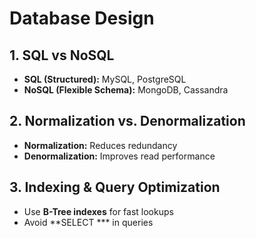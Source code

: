 # Database Design  
## 1. SQL vs NoSQL  
- **SQL (Structured):** MySQL, PostgreSQL  
- **NoSQL (Flexible Schema):** MongoDB, Cassandra  

## 2. Normalization vs. Denormalization  
- **Normalization:** Reduces redundancy  
- **Denormalization:** Improves read performance  

## 3. Indexing & Query Optimization  
- Use **B-Tree indexes** for fast lookups  
- Avoid **SELECT *** in queries  
